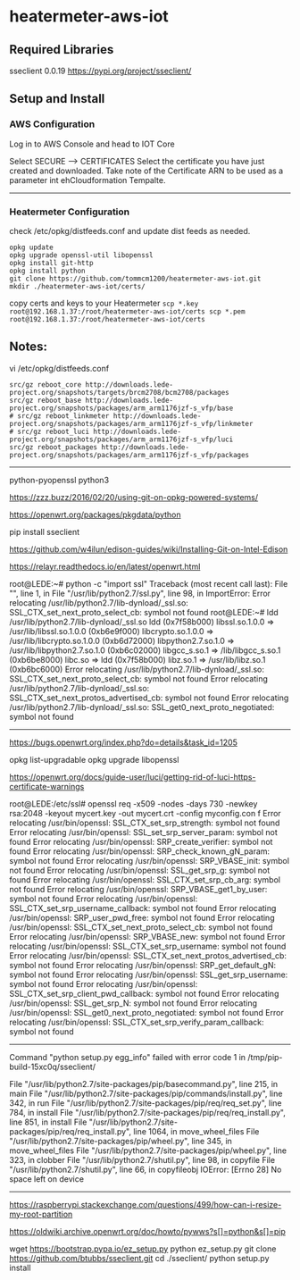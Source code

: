 # heatermeter-aws-iot

## Required Libraries
sseclient 0.0.19
https://pypi.org/project/sseclient/





## Setup and Install


### AWS Configuration
Log in to AWS Console and head to IOT Core

Select SECURE --> CERTIFICATES
Select the certificate you have just created and downloaded.
Take note of the Certificate ARN to be used as a parameter int ehCloudformation Tempalte.

-----
### Heatermeter Configuration
check /etc/opkg/distfeeds.conf and update dist feeds as needed.

```
opkg update
opkg upgrade openssl-util libopenssl
opkg install git-http
opkg install python
git clone https://github.com/tommcm1200/heatermeter-aws-iot.git
mkdir ./heatermeter-aws-iot/certs/
```
copy certs and keys to your Heatermeter
`
scp *.key root@192.168.1.37:/root/heatermeter-aws-iot/certs
scp *.pem root@192.168.1.37:/root/heatermeter-aws-iot/certs
`

## Notes:
vi /etc/opkg/distfeeds.conf
```
src/gz reboot_core http://downloads.lede-project.org/snapshots/targets/brcm2708/bcm2708/packages
src/gz reboot_base http://downloads.lede-project.org/snapshots/packages/arm_arm1176jzf-s_vfp/base
# src/gz reboot_linkmeter http://downloads.lede-project.org/snapshots/packages/arm_arm1176jzf-s_vfp/linkmeter
# src/gz reboot_luci http://downloads.lede-project.org/snapshots/packages/arm_arm1176jzf-s_vfp/luci
src/gz reboot_packages http://downloads.lede-project.org/snapshots/packages/arm_arm1176jzf-s_vfp/packages
```


-----
python-pyopenssl
python3


https://zzz.buzz/2016/02/20/using-git-on-opkg-powered-systems/ 


https://openwrt.org/packages/pkgdata/python

pip install sseclient

https://github.com/w4ilun/edison-guides/wiki/Installing-Git-on-Intel-Edison

https://relayr.readthedocs.io/en/latest/openwrt.html


root@LEDE:~# python -c "import ssl"
Traceback (most recent call last):
  File "<string>", line 1, in <module>
  File "/usr/lib/python2.7/ssl.py", line 98, in <module>
ImportError: Error relocating /usr/lib/python2.7/lib-dynload/_ssl.so: SSL_CTX_set_next_proto_select_cb: symbol not found
root@LEDE:~# ldd /usr/lib/python2.7/lib-dynload/_ssl.so
	ldd (0x7f58b000)
	libssl.so.1.0.0 => /usr/lib/libssl.so.1.0.0 (0xb6e9f000)
	libcrypto.so.1.0.0 => /usr/lib/libcrypto.so.1.0.0 (0xb6d72000)
	libpython2.7.so.1.0 => /usr/lib/libpython2.7.so.1.0 (0xb6c02000)
	libgcc_s.so.1 => /lib/libgcc_s.so.1 (0xb6be8000)
	libc.so => ldd (0x7f58b000)
	libz.so.1 => /usr/lib/libz.so.1 (0xb6bc6000)
Error relocating /usr/lib/python2.7/lib-dynload/_ssl.so: SSL_CTX_set_next_proto_select_cb: symbol not found
Error relocating /usr/lib/python2.7/lib-dynload/_ssl.so: SSL_CTX_set_next_protos_advertised_cb: symbol not found
Error relocating /usr/lib/python2.7/lib-dynload/_ssl.so: SSL_get0_next_proto_negotiated: symbol not found

-----
https://bugs.openwrt.org/index.php?do=details&task_id=1205

opkg list-upgradable
opkg upgrade libopenssl

https://openwrt.org/docs/guide-user/luci/getting-rid-of-luci-https-certificate-warnings

root@LEDE:/etc/ssl# openssl req -x509 -nodes -days 730 -newkey rsa:2048 -keyout mycert.key -out mycert.crt -config myconfig.con
f
Error relocating /usr/bin/openssl: SSL_CTX_set_srp_strength: symbol not found
Error relocating /usr/bin/openssl: SSL_set_srp_server_param: symbol not found
Error relocating /usr/bin/openssl: SRP_create_verifier: symbol not found
Error relocating /usr/bin/openssl: SRP_check_known_gN_param: symbol not found
Error relocating /usr/bin/openssl: SRP_VBASE_init: symbol not found
Error relocating /usr/bin/openssl: SSL_get_srp_g: symbol not found
Error relocating /usr/bin/openssl: SSL_CTX_set_srp_cb_arg: symbol not found
Error relocating /usr/bin/openssl: SRP_VBASE_get1_by_user: symbol not found
Error relocating /usr/bin/openssl: SSL_CTX_set_srp_username_callback: symbol not found
Error relocating /usr/bin/openssl: SRP_user_pwd_free: symbol not found
Error relocating /usr/bin/openssl: SSL_CTX_set_next_proto_select_cb: symbol not found
Error relocating /usr/bin/openssl: SRP_VBASE_new: symbol not found
Error relocating /usr/bin/openssl: SSL_CTX_set_srp_username: symbol not found
Error relocating /usr/bin/openssl: SSL_CTX_set_next_protos_advertised_cb: symbol not found
Error relocating /usr/bin/openssl: SRP_get_default_gN: symbol not found
Error relocating /usr/bin/openssl: SSL_get_srp_username: symbol not found
Error relocating /usr/bin/openssl: SSL_CTX_set_srp_client_pwd_callback: symbol not found
Error relocating /usr/bin/openssl: SSL_get_srp_N: symbol not found
Error relocating /usr/bin/openssl: SSL_get0_next_proto_negotiated: symbol not found
Error relocating /usr/bin/openssl: SSL_CTX_set_srp_verify_param_callback: symbol not found


----

Command "python setup.py egg_info" failed with error code 1 in /tmp/pip-build-15xc0q/sseclient/

 File "/usr/lib/python2.7/site-packages/pip/basecommand.py", line 215, in main
  File "/usr/lib/python2.7/site-packages/pip/commands/install.py", line 342, in run
  File "/usr/lib/python2.7/site-packages/pip/req/req_set.py", line 784, in install
  File "/usr/lib/python2.7/site-packages/pip/req/req_install.py", line 851, in install
  File "/usr/lib/python2.7/site-packages/pip/req/req_install.py", line 1064, in move_wheel_files
  File "/usr/lib/python2.7/site-packages/pip/wheel.py", line 345, in move_wheel_files
  File "/usr/lib/python2.7/site-packages/pip/wheel.py", line 323, in clobber
  File "/usr/lib/python2.7/shutil.py", line 98, in copyfile
  File "/usr/lib/python2.7/shutil.py", line 66, in copyfileobj
IOError: [Errno 28] No space left on device

-----

https://raspberrypi.stackexchange.com/questions/499/how-can-i-resize-my-root-partition


https://oldwiki.archive.openwrt.org/doc/howto/pywws?s[]=python&s[]=pip

wget https://bootstrap.pypa.io/ez_setup.py
python ez_setup.py
git clone https://github.com/btubbs/sseclient.git
cd ./sseclient/
python setup.py install
